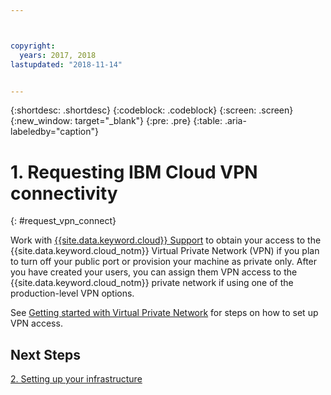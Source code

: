 ```yaml
---



copyright:
  years: 2017, 2018
lastupdated: "2018-11-14"


---
```


{:shortdesc: .shortdesc}
{:codeblock: .codeblock}
{:screen: .screen}
{:new_window: target="_blank"}
{:pre: .pre}
{:table: .aria-labeledby="caption"}

# 1. Requesting IBM Cloud VPN connectivity
{: #request_vpn_connect}

Work with [{{site.data.keyword.cloud}} Support](/docs/get-support/howtogetsupport.html#getting-customer-support) to obtain your access to the {{site.data.keyword.cloud_notm}} Virtual Private Network (VPN) if you plan to turn off your public port or provision your machine as private only. After you have created your users, you can assign them VPN access to the {{site.data.keyword.cloud_notm}} private network if using one of the production-level VPN options.

See [Getting started with Virtual Private Network](/docs/infrastructure/iaas-vpn/getting-started.html#getting-started-with-virtual-private-networking-vpn-) for steps on how to set up VPN access.

## Next Steps

  [2. Setting up your infrastructure](/docs/infrastructure/sap-netweaver/sap-setting-up-infrastructure.html)
